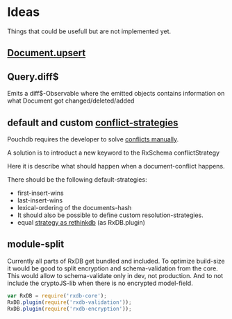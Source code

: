 # Ideas
Things that could be usefull but are not implemented yet.

## [Document.upsert](https://pouchdb.com/guides/conflicts.html#Upsert)

## Query.diff$
Emits a diff$-Observable where the emitted objects contains information on what Document got changed/deleted/added

## default and custom [conflict-strategies](https://pouchdb.com/guides/conflicts.html)
Pouchdb requires the developer to solve [conflicts manually](https://pouchdb.com/guides/conflicts.html).

A solution is to introduct a new keyword to the RxSchema conflictStrategy

Here it is describe what should happen when a document-conflict happens.

There should be the following default-strategies:

- first-insert-wins
- last-insert-wins
- lexical-ordering of the documents-hash
- It should also be possible to define custom resolution-strategies.
- equal [strategy as rethinkdb](https://rethinkdb.com/api/javascript/insert/) (as RxDB.plugin)

## module-split
Currently all parts of RxDB get bundled and included. To optimize build-size it would be good to split encryption and schema-validation from the core.
This would allow to schema-validate only in dev, not production. And to not include the cryptoJS-lib when there is no encrypted model-field.

```js
var RxDB = require('rxdb-core');
RxDB.plugin(require('rxdb-validation'));
RxDB.plugin(require('rxdb-encryption'));
```
